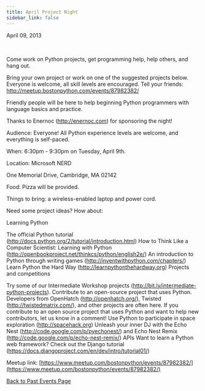 ```yaml
---
title: April Project Night
sidebar_link: false
---
```


April 09, 2013


   

Come work on Python projects, get programming help, help others, and hang out.

Bring your own project or work on one of the suggested projects below. Everyone is welcome, all skill levels are encouraged. Tell your friends:
http://meetup.bostonpython.com/events/87982382/

Friendly people will be here to help beginning Python programmers with language basics and practice.

Thanks to Enernoc (http://enernoc.com) for sponsoring the night!

Audience: Everyone! All Python experience levels are welcome, and everything is self-paced.

When: 6:30pm - 9:30pm on Tuesday, April 9th.

Location: Microsoft NERD

One Memorial Drive, Cambridge, MA 02142

Food: Pizza will be provided.

Things to bring: a wireless-enabled laptop and power cord.

Need some project ideas? How about:

Learning Python

The official Python tutorial (http://docs.python.org/2/tutorial/introduction.html) How to Think Like a Computer Scientist: Learning with Python (http://openbookproject.net/thinkcs/python/english2e/) An introduction to Python through writing games (http://inventwithpython.com/chapters/) Learn Python the Hard Way (http://learnpythonthehardway.org) Projects and competitions

Try some of our Intermediate Workshop projects (http://bit.ly/intermediate-python-projects). Contribute to an open-source project that uses Python. Developers from OpenHatch (http://openhatch.org/), Twisted (http://twistedmatrix.com/), and other projects are often here. If you contribute to an open source project that uses Python and want to help new contributors, let us know in a comment! Use Python to participate in space exploration (http://spacehack.org) Unleash your inner DJ with the Echo Nest (http://code.google.com/p/pyechonest/) and Echo Nest Remix (http://code.google.com/p/echo-nest-remix/) APIs Want to learn a Python web framework? Check out the Django tutorial (https://docs.djangoproject.com/en/dev/intro/tutorial01/)


Meetup link: [https://www.meetup.com/bostonpython/events/87982382/](https://www.meetup.com/bostonpython/events/87982382/)

[Back to Past Events Page](index.md)